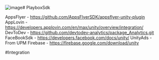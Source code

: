 ![image](https://github.com/user-attachments/assets/49af79f8-3e3d-4136-a1cb-4b0c2a9afca3)# PlayboxSdk

AppsFlyer - https://github.com/AppsFlyerSDK/appsflyer-unity-plugin
AppLovin - https://developers.applovin.com/en/max/unity/overview/integration/ 
DevToDev - https://github.com/devtodev-analytics/package_Analytics.git
FaceBookSdk - https://developers.facebook.com/docs/unity/
UnityAds - From UPM
Firebase - https://firebase.google.com/download/unity

#Integration

